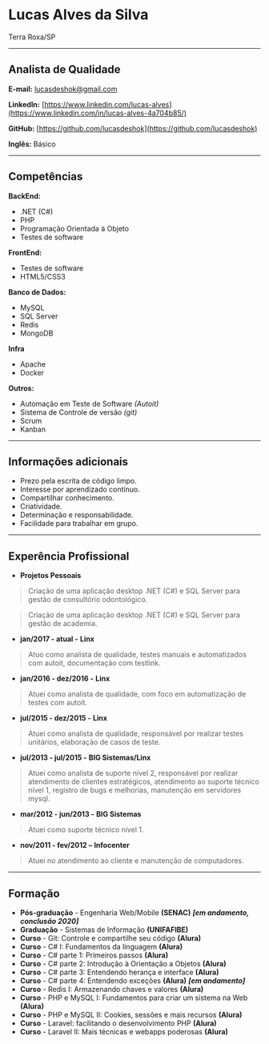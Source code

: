 # Lucas Alves da Silva
Terra Roxa/SP

---

## Analista de Qualidade

**E-mail:** lucasdeshok@gmail.com

**LinkedIn:** [https://www.linkedin.com/lucas-alves](https://www.linkedin.com/in/lucas-alves-4a704b85/)

**GitHub:** [https://github.com/lucasdeshok](https://github.com/lucasdeshok)

**Inglês:** Básico


---

## Competências

**BackEnd:**
* .NET (C#)
* PHP
* Programação Orientada à Objeto
* Testes de software


**FrontEnd:**
* Testes de software
* HTML5/CSS3


**Banco de Dados:**
* MySQL
* SQL Server
* Redis
* MongoDB


**Infra**
* Apache
* Docker


**Outros:**
* Automação em Teste de Software *(Autoit)*
* Sistema de Controle de versão *(git)*
* Scrum
* Kanban


---


## Informações adicionais

* Prezo pela escrita de código limpo.
* Interesse por aprendizado contínuo.
* Compartilhar conhecimento.
* Criatividade.
* Determinação e responsabilidade.
* Facilidade para trabalhar em grupo.

---

## Experência Profissional

* **Projetos Pessoais**
> Criação de uma aplicação desktop .NET (C#) e SQL Server para gestão de consultório odontológico.

> Criação de uma aplicação desktop .NET (C#) e SQL Server para gestão de academia.



* **jan/2017 - atual -** ****Linx****
> Atuo como analista de qualidade, testes manuais e automatizados com autoit, documentação com testlink.



* **jan/2016 - dez/2016 -** ****Linx****
> Atuei como analista de qualidade, com foco em automatização de testes com autoit.



* **jul/2015 - dez/2015 -** ****Linx****
> Atuei como analista de qualidade, responsável por realizar testes unitários, elaboração de casos de teste.



* **jul/2013 - jul/2015 -** ****BIG Sistemas/Linx****
> Atuei como analista de suporte nível 2, responsável por realizar atendimento de clientes estratégicos, atendimento ao suporte técnico nível 1, registro de bugs e melhorias, manutenção em servidores mysql.



* **mar/2012 - jun/2013 -** ****BIG Sistemas****
> Atuei como suporte técnico nível 1.



* **nov/2011 - fev/2012 –** ****Infocenter****
> Atuei no atendimento ao cliente e manutenção de computadores.


---

## Formação

* **Pós-graduação** - Engenharia Web/Mobile **(SENAC)** ***[em andamento, conclusão 2020]***
* **Graduação** - Sistemas de Informação **(UNIFAFIBE)**
* **Curso** - Git: Controle e compartilhe seu código **(Alura)**
* **Curso** - C# I: Fundamentos da linguagem **(Alura)**
* **Curso** - C# parte 1: Primeiros passos **(Alura)**
* **Curso** - C# parte 2: Introdução à Orientação a Objetos **(Alura)**
* **Curso** - C# parte 3: Entendendo herança e interface **(Alura)**
* **Curso** - C# parte 4: Entendendo exceções **(Alura)** ***[em andamento]***
* **Curso** - Redis I: Armazenando chaves e valores **(Alura)**
* **Curso** - PHP e MySQL I: Fundamentos para criar um sistema na Web **(Alura)**
* **Curso** - PHP e MySQL II: Cookies, sessões e mais recursos **(Alura)**
* **Curso** - Laravel: facilitando o desenvolvimento PHP **(Alura)**
* **Curso** - Laravel II: Mais técnicas e webapps poderosas **(Alura)**
